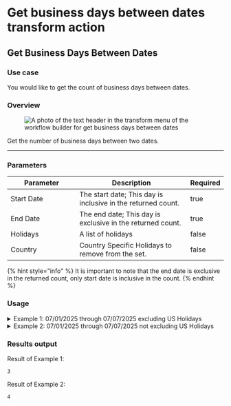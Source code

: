 # Get business days between dates transform action

## Get Business Days Between Dates

### Use case

You would like to get the count of business days between dates.

### Overview

<figure><img src="../../../.gitbook/assets/Screenshot 2025-04-18 at 2.50.19 PM.png" alt="A photo of the text header in the transform menu of the workflow builder for get business days between dates "><figcaption></figcaption></figure>

Get the number of business days between two dates.

***

### Parameters

<table><thead><tr><th width="217">Parameter</th><th width="417.3333333333333">Description</th><th data-type="checkbox">Required</th></tr></thead><tbody><tr><td>Start Date</td><td>The start date; This day is inclusive in the returned count.</td><td>true</td></tr><tr><td>End Date</td><td>The end date; This day is exclusive in the returned count.</td><td>true</td></tr><tr><td>Holidays</td><td>A list of holidays</td><td>false</td></tr><tr><td>Country</td><td>Country Specific Holidays to remove from the set.</td><td>false</td></tr></tbody></table>

{% hint style="info" %}
It is important to note that the end date is exclusive in the returned count, only start date is inclusive in the count.
{% endhint %}

### Usage

<details>

<summary>Example 1: 07/01/2025 through 07/07/2025 excluding US Holidays</summary>

Inputs:

**Start Date:** 07/01/2025

**End Date:** 07/07/2025

**Holidays:**

**Country:** United States of America

</details>

<details>

<summary>Example 2: 07/01/2025 through 07/07/2025 not excluding US Holidays</summary>

Inputs:

**Start Date:** 07/01/2025

**End Date:** 07/07/2025

**Holidays:**

**Country:**

</details>

### Results output

Result of Example 1:

```
3
```

Result of Example 2:

```
4
```

